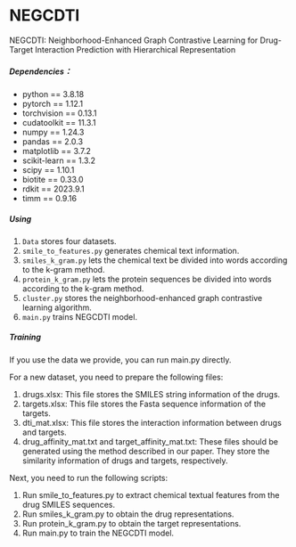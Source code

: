 
# NEGCDTI
NEGCDTI: Neighborhood-Enhanced Graph Contrastive Learning for Drug-Target Interaction Prediction with Hierarchical Representation

##### Dependencies：

- python == 3.8.18
- pytorch == 1.12.1
- torchvision == 0.13.1
- cudatoolkit == 11.3.1
- numpy == 1.24.3
- pandas == 2.0.3
- matplotlib == 3.7.2
- scikit-learn == 1.3.2
- scipy == 1.10.1
- biotite == 0.33.0
- rdkit == 2023.9.1
- timm == 0.9.16

##### Using

1. `Data` stores four datasets.
2. `smile_to_features.py` generates chemical text information. 
3. `smiles_k_gram.py` lets the chemical text be divided into words according to the k-gram method. 
4. `protein_k_gram.py` lets the protein sequences be divided into words according to the k-gram method. 
5. `cluster.py` stores the neighborhood-enhanced graph contrastive learning algorithm.
6. `main.py` trains NEGCDTI model.

##### Training

If you use the data we provide, you can run main.py directly.

For a new dataset, you need to prepare the following files:
1. drugs.xlsx: This file stores the SMILES string information of the drugs.
2. targets.xlsx: This file stores the Fasta sequence information of the targets.
3. dti_mat.xlsx: This file stores the interaction information between drugs and targets.
4. drug_affinity_mat.txt and target_affinity_mat.txt: These files should be generated using the method described in our paper. They store the similarity information 
   of drugs and targets, respectively.
   
Next, you need to run the following scripts:
1. Run smile_to_features.py to extract chemical textual features from the drug SMILES sequences.
2. Run smiles_k_gram.py to obtain the drug representations.
3. Run protein_k_gram.py to obtain the target representations.
4. Run main.py to train the NEGCDTI model.
